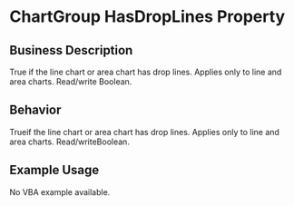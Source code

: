 # ChartGroup HasDropLines Property

## Business Description
True if the line chart or area chart has drop lines. Applies only to line and area charts. Read/write Boolean.

## Behavior
Trueif the line chart or area chart has drop lines. Applies only to line and area charts. Read/writeBoolean.

## Example Usage
No VBA example available.